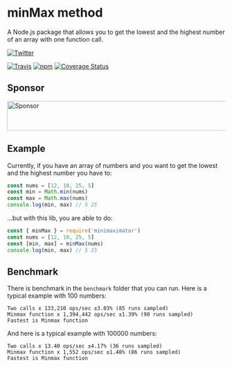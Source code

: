 # minMax method
A Node.js package that allows you to get the lowest and the highest number of an array with one function call.

[![Twitter](https://img.shields.io/twitter/follow/Xstoudi.svg?style=social&label=Follow%20@Xstoudi)](https://twitter.com/Xstoudi)

[![Travis](https://img.shields.io/travis/Xstoudi/minimaximator.svg)]()
[![npm](https://img.shields.io/npm/Xstoudi/minimaximator.svg)]()
[![Coverage Status](https://coveralls.io/repos/github/Xstoudi/minimaximator/badge.svg?branch=master)](https://coveralls.io/github/Xstoudi/minimaximator?branch=master)

## Sponsor
<a target='_blank' rel='nofollow' href='https://app.codesponsor.io/link/RFZm26J558vLyi6jH9gt7X9F/Xstoudi/minimaximator'>
  <img alt='Sponsor' width='888' height='68' src='https://app.codesponsor.io/embed/RFZm26J558vLyi6jH9gt7X9F/Xstoudi/minimaximator.svg' />
</a>

## Example
Currently, if you have an array of numbers and you want to get the lowest and the highest number you have to:
```js
const nums = [12, 10, 25, 5]
const min = Math.min(nums)
const max = Math.max(nums)
console.log(min, max) // 5 25
```
...but with this lib, you are able to do:
```js
const { minMax } = require('minimaximator')
const nums = [12, 10, 25, 5]
const [min, max] = minMax(nums)
console.log(min, max) // 5 25
```

## Benchmark
There is benchmark in the `benchmark` folder that you can run.
Here is a typical example with 100 numbers:

```
Two calls x 133,210 ops/sec ±3.03% (85 runs sampled)
Minmax function x 1,394,442 ops/sec ±1.39% (90 runs sampled)
Fastest is Minmax function
```

And here is a typical example with 100000 numbers:
```
Two calls x 13.40 ops/sec ±4.17% (36 runs sampled)
Minmax function x 1,552 ops/sec ±1.48% (86 runs sampled)
Fastest is Minmax function
```